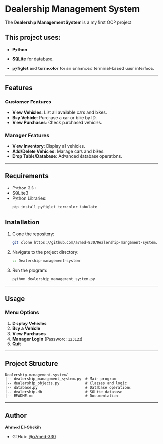 # Dealership Management System

The **Dealership Management System** is a my first OOP project 

## This project uses:

- **Python**.

- **SQLite** for database.

- **pyfiglet** and **termcolor** for an enhanced terminal-based user interface.
---

## Features

### Customer Features
- **View Vehicles**: List all available cars and bikes.
- **Buy Vehicle**: Purchase a car or bike by ID.
- **View Purchases**: Check purchased vehicles.

### Manager Features
- **View Inventory**: Display all vehicles.
- **Add/Delete Vehicles**: Manage cars and bikes.
- **Drop Table/Database**: Advanced database operations.

---

## Requirements
- Python 3.6+
- SQLite3
- Python Libraries:
  ```bash
  pip install pyfiglet termcolor tabulate
  ```

## Installation
1. Clone the repository:
   ```bash
   git clone https://github.com/a7med-830/Dealership-mangement-system.git
   ```
2. Navigate to the project directory:
   ```bash
   cd Dealership-management-system
   ```
3. Run the program:
   ```bash
   python dealership_management_system.py
   ```

---

## Usage

### Menu Options
1. **Display Vehicles**
2. **Buy a Vehicle**
3. **View Purchases**
4. **Manager Login** (Password: `123123`)
5. **Quit**

---

## Project Structure
```
Dealership-management-system/
|-- dealership_management_system.py  # Main program
|-- dealership_objects.py            # Classes and logic
|-- database.py                      # Database operations
|-- dealership.db                    # SQLite database
|-- README.md                        # Documentation
```

---
## Author
**Ahmed El-Shekih**
- GitHub: [@a7med-830](https://github.com/a7med-830)

